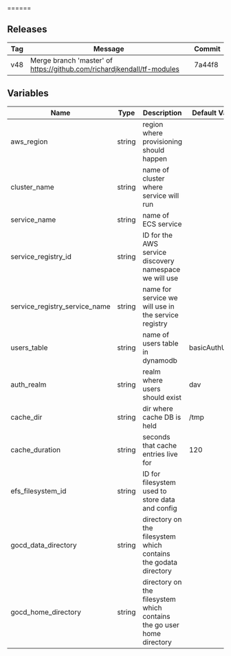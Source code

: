 
======




Releases
------

|Tag | Message | Commit|
--- | --- | ---
v48 | Merge branch 'master' of https://github.com/richardjkendall/tf-modules | 7a44f8

Variables
------

|Name | Type | Description | Default Value|
--- | --- | --- | ---
aws_region | string | region where provisioning should happen | 
cluster_name | string | name of cluster where service will run | 
service_name | string | name of ECS service | 
service_registry_id | string | ID for the AWS service discovery namespace we will use | 
service_registry_service_name | string | name for service we will use in the service registry | 
users_table | string | name of users table in dynamodb | basicAuthUsers
auth_realm | string | realm where users should exist | dav
cache_dir | string | dir where cache DB is held | /tmp
cache_duration | string | seconds that cache entries live for | 120
efs_filesystem_id | string | ID for filesystem used to store data and config | 
gocd_data_directory | string | directory on the filesystem which contains the godata directory | 
gocd_home_directory | string | directory on the filesystem which contains the go user home directory | 

